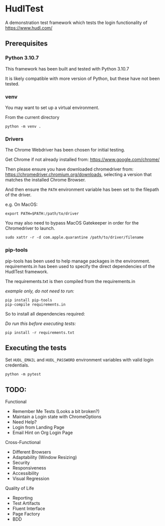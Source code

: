 # HudlTest

A demonstration test framework which tests the login functionality of https://www.hudl.com/

## Prerequisites

### Python 3.10.7

This framework has been built and tested with Python 3.10.7

It is likely compatible with more version of Python, but these have not been tested.

### venv

You may want to set up a virtual environment.

From the current directory 
```
python -m venv .
```
### Drivers

The Chrome Webdriver has been chosen for initial testing.

Get Chrome if not already installed from: https://www.google.com/chrome/

Then please ensure you have downloaded chromedriver from: https://chromedriver.chromium.org/downloads, selecting a version that matches the installed Chrome Browser.

And then ensure the ```PATH``` environment variable has been set to the filepath of the driver.

e.g. On MacOS:

```
export PATH=$PATH:/path/to/driver
```

You may also need to bypass MacOS Gatekeeper in order for the Chromedriver to launch.

```
sudo xattr -r -d com.apple.quarantine /path/to/driver/filename
```


### pip-tools

pip-tools has been used to help manage packages in the environment. requirements.in has been used to specify the direct dependencies of the HudlTest framework.

The requirements.txt is then compiled from the requirements.in

*example only, do not need to run:*
```
pip install pip-tools
pip-compile requirements.in
```

So to install all dependencies required:

*Do run this before executing tests:*
```
pip install -r requirements.txt
```

## Executing the tests

Set ```HUDL_EMAIL``` and ```HUDL_PASSWORD``` environment variables with valid login credentials.

```
python -m pytest
```

## TODO:

Functional

* Remember Me Tests (Looks a bit broken?)
* Maintain a Login state with ChromeOptions
* Need Help?
* Login from Landing Page
* Email Hint on Org Login Page

Cross-Functional

* Different Browsers
* Adaptability (Window Resizing)
* Security
* Responsiveness
* Accessibility
* Visual Regression

Quality of Life

* Reporting
* Test Artifacts
* Fluent Interface
* Page Factory
* BDD
